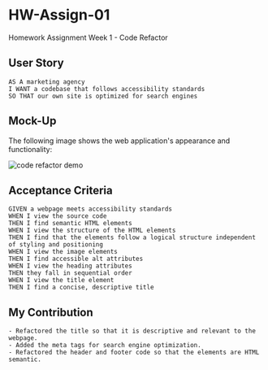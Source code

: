 # HW-Assign-01
Homework Assignment Week 1 - Code Refactor

## User Story

```
AS A marketing agency
I WANT a codebase that follows accessibility standards
SO THAT our own site is optimized for search engines
```

## Mock-Up

The following image shows the web application's appearance and functionality:

![code refactor demo](./Assets/01-html-css-git-homework-demo.png)

## Acceptance Criteria

```
GIVEN a webpage meets accessibility standards
WHEN I view the source code
THEN I find semantic HTML elements
WHEN I view the structure of the HTML elements
THEN I find that the elements follow a logical structure independent of styling and positioning
WHEN I view the image elements
THEN I find accessible alt attributes
WHEN I view the heading attributes
THEN they fall in sequential order
WHEN I view the title element
THEN I find a concise, descriptive title

```
## My Contribution

```
- Refactored the title so that it is descriptive and relevant to the webpage.
- Added the meta tags for search engine optimization.
- Refactored the header and footer code so that the elements are HTML semantic.

```